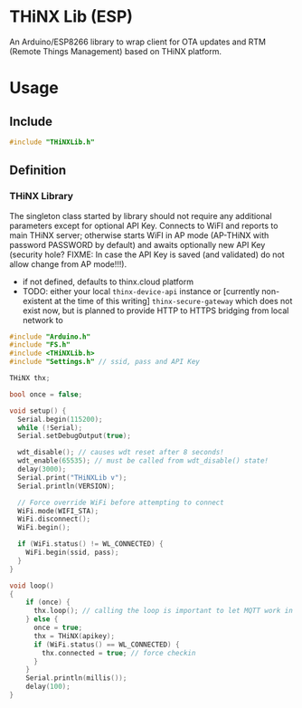 # THiNX Lib (ESP)

An Arduino/ESP8266 library to wrap client for OTA updates and RTM (Remote Things Management) based on THiNX platform.

# Usage
## Include

```c
#include "THiNXLib.h"
```

## Definition
### THiNX Library

The singleton class started by library should not require any additional parameters except for optional API Key.
Connects to WiFI and reports to main THiNX server; otherwise starts WiFI in AP mode (AP-THiNX with password PASSWORD by default)
and awaits optionally new API Key (security hole? FIXME: In case the API Key is saved (and validated) do not allow change from AP mode!!!).

* if not defined, defaults to thinx.cloud platform
* TODO: either your local `thinx-device-api` instance or [currently non-existent at the time of this writing] `thinx-secure-gateway` which does not exist now, but is planned to provide HTTP to HTTPS bridging from local network to

```c
#include "Arduino.h"
#include "FS.h"
#include <THiNXLib.h>
#include "Settings.h" // ssid, pass and API Key

THiNX thx;

bool once = false;

void setup() {
  Serial.begin(115200);
  while (!Serial);
  Serial.setDebugOutput(true);

  wdt_disable(); // causes wdt reset after 8 seconds!
  wdt_enable(65535); // must be called from wdt_disable() state!
  delay(3000);
  Serial.print("THiNXLib v");
  Serial.println(VERSION);

  // Force override WiFi before attempting to connect
  WiFi.mode(WIFI_STA);
  WiFi.disconnect();
  WiFi.begin();

  if (WiFi.status() != WL_CONNECTED) {
    WiFi.begin(ssid, pass);
  }
}

void loop()
{
    if (once) {
      thx.loop(); // calling the loop is important to let MQTT work in background
    } else {
      once = true;
      thx = THiNX(apikey);
      if (WiFi.status() == WL_CONNECTED) {
        thx.connected = true; // force checkin
      }
    }
    Serial.println(millis());
    delay(100);
}
```
